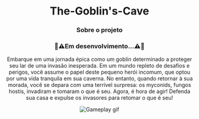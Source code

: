 <div align="center">

# The-Goblin's-Cave
  
### Sobre o projeto

### 🚧⚠️Em desenvolvimento...⚠️🚧

Embarque em uma jornada épica como um goblin determinado a proteger seu lar de uma invasão inesperada. Em um mundo repleto de desafios e perigos, você assume o papel deste pequeno herói incomum, que optou por uma vida tranquila em sua caverna. No entanto, quando retornar à sua morada, você se depara com uma terrível surpresa: os myconids, fungos hostis, invadiram e tomaram o que é seu. Agora, é hora de agir! 
Defenda sua casa e expulse os invasores para retomar o que é seu!

<img src="img/gameplay.gif" type="image/gif" alt="Gameplay gif">
</div>
